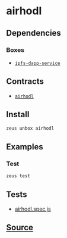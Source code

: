 
airhodl
====================







## Dependencies
### Boxes
* [`ipfs-dapp-service`](ipfs-dapp-service.md)



## Contracts
* [`airhodl`](https://github.com/liquidapps-io/zeus-sdk/tree/master/boxes/groups/economics/airhodl/contracts/eos/airhodl)
## Install
```bash
zeus unbox airhodl
```
## Examples
### Test
```bash
zeus test
```










## Tests 
* [airhodl.spec.js](https://github.com/liquidapps-io/zeus-sdk/tree/master/boxes/groups/economics/airhodl/test/airhodl.spec.js)
## [Source](https://github.com/liquidapps-io/zeus-sdk/tree/master/boxes/groups/economics/airhodl)